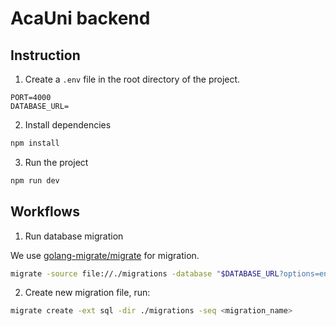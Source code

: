 # AcaUni backend

## Instruction

1. Create a `.env` file in the root directory of the project.

```env
PORT=4000
DATABASE_URL=
```

2. Install dependencies

```sh
npm install
```

3. Run the project

```sh
npm run dev
```

## Workflows

1. Run database migration

We use [golang-migrate/migrate](https://github.com/golang-migrate/migrate) for migration.

```sh
migrate -source file://./migrations -database "$DATABASE_URL?options=endpoint%3D[endpoint_id]" up
```

2. Create new migration file, run:

```sh
migrate create -ext sql -dir ./migrations -seq <migration_name>
```
